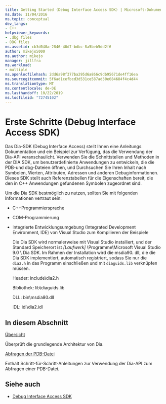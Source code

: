 ```yaml
---
title: Getting Started (Debug Interface Access SDK) | Microsoft-Dokumentation
ms.date: 11/04/2016
ms.topic: conceptual
dev_langs:
- C++
helpviewer_keywords:
- .dbg files
- DBG files
ms.assetid: cb3d040a-2846-40d7-bdbc-8a5beb5dd2f6
author: mikejo5000
ms.author: mikejo
manager: jillfra
ms.workload:
- multiple
ms.openlocfilehash: 2dd6a98f377ba295d6a866c9db95671de4ff16ea
ms.sourcegitcommit: 5f6ad1cefbcd3d531ce587ad30e684684f4c4d44
ms.translationtype: MT
ms.contentlocale: de-DE
ms.lasthandoff: 10/22/2019
ms.locfileid: "72745102"
---
```

# <a name="getting-started-debug-interface-access-sdk"></a>Erste Schritte (Debug Interface Access SDK)
Das Dia-SDK (Debug Interface Access) stellt Ihnen eine Anleitungs Dokumentation und ein Beispiel zur Verfügung, das die Verwendung der Dia-API veranschaulicht. Verwenden Sie die Schnittstellen und Methoden in der DIA SDK, um benutzerdefinierte Anwendungen zu entwickeln, die die PDB-und dbg-Dateien öffnen, und Durchsuchen Sie Ihren Inhalt nach Symbolen, Werten, Attributen, Adressen und anderen Debuginformationen. Dieses SDK stellt auch Referenztabellen für die Eigenschaften bereit, die den in C++ Anwendungen gefundenen Symbolen zugeordnet sind.

 Um die Dia SDK bestmöglich zu nutzen, sollten Sie mit folgenden Informationen vertraut sein:

- C++Programmiersprache

- COM-Programmierung

- Integrierte Entwicklungsumgebung (Integrated Development Environment, IDE) von Visual Studio zum Kompilieren der Beispiele

  Die Dia SDK wird normalerweise mit Visual Studio installiert, und der Standard Speicherort ist *[Laufwerk]* \Programme\Microsoft Visual Studio 9.0 \ Dia SDK. Im Rahmen der Installation wird die msdia90. dll, die die Dia SDK implementiert, automatisch registriert, sodass Sie nur die `dia2.h` in das Programm einschließen und mit `diaguids.lib` verknüpfen müssen.

  Header: include\dia2.h

  Bibliothek: lib\diaguids.lib

  DLL: bin\msdia80.dll

  IDL: idl\dia2.idl

## <a name="in-this-section"></a>In diesem Abschnitt

[Übersicht](../../debugger/debug-interface-access/overview-debug-interface-access-sdk.md)

Überprüft die grundlegende Architektur von Dia.

[Abfragen der PDB-Datei](../../debugger/debug-interface-access/querying-the-dot-pdb-file.md)

Enthält Schritt-für-Schritt-Anleitungen zur Verwendung der Dia-API zum Abfragen einer PDB-Datei.

## <a name="see-also"></a>Siehe auch

- [Debug Interface Access SDK](../../debugger/debug-interface-access/debug-interface-access-sdk.md)